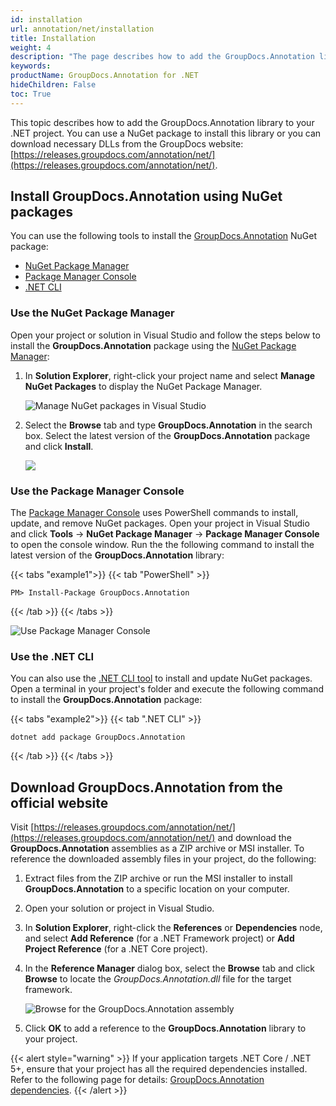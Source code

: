 ```yaml
---
id: installation
url: annotation/net/installation
title: Installation
weight: 4
description: "The page describes how to add the GroupDocs.Annotation library to your .NET project."
keywords: 
productName: GroupDocs.Annotation for .NET
hideChildren: False
toc: True
---
```

This topic describes how to add the GroupDocs.Annotation library to your .NET project. You can use a NuGet package to install this library or you can download necessary DLLs from the GroupDocs website: [https://releases.groupdocs.com/annotation/net/](https://releases.groupdocs.com/annotation/net/).

## Install GroupDocs.Annotation using NuGet packages

You can use the following tools to install the [GroupDocs.Annotation](https://www.nuget.org/packages/GroupDocs.Annotation) NuGet package: 

 * [NuGet Package Manager](#use-the-nuget-package-manager-in-visual-studio)
 * [Package Manager Console](#use-the-package-manager-console-in-visual-studio)
 * [.NET CLI](#use-the-net-cli)

### Use the NuGet Package Manager

Open your project or solution in Visual Studio and follow the steps below to install the **GroupDocs.Annotation** package using the [NuGet Package Manager](https://learn.microsoft.com/en-us/nuget/consume-packages/install-use-packages-visual-studio):

1. In **Solution Explorer**, right-click your project name and select **Manage NuGet Packages** to display the NuGet Package Manager.

    ![Manage NuGet packages in Visual Studio](/annotation/net/images/manage-nuget-packages.png)

2. Select the **Browse** tab and type **GroupDocs.Annotation** in the search box. Select the latest version of the **GroupDocs.Annotation** package and click **Install**.

    ![](/annotation/net/images/install-nuget-package.png)

### Use the Package Manager Console

The [Package Manager Console](https://learn.microsoft.com/en-us/nuget/consume-packages/install-use-packages-powershell) uses PowerShell commands to install, update, and remove NuGet packages. Open your project in Visual Studio and click **Tools** -> **NuGet Package Manager** -> **Package Manager Console** to open the console window. Run the the following command to install the latest version of the **GroupDocs.Annotation** library:

{{< tabs "example1">}}
{{< tab "PowerShell" >}}
```
PM> Install-Package GroupDocs.Annotation
```
{{< /tab >}}
{{< /tabs >}}

![Use Package Manager Console ](/annotation/net/images/package-manager-console.png)

### Use the .NET CLI

You can also use the [.NET CLI tool](https://docs.microsoft.com/en-us/dotnet/core/tools/) to install and update NuGet packages. Open a terminal in your project's folder and execute the following command to install the **GroupDocs.Annotation** package:

{{< tabs "example2">}}
{{< tab ".NET CLI" >}}
```
dotnet add package GroupDocs.Annotation
```
{{< /tab >}}
{{< /tabs >}}

## Download GroupDocs.Annotation from the official website

Visit [https://releases.groupdocs.com/annotation/net/](https://releases.groupdocs.com/annotation/net/) and download the **GroupDocs.Annotation** assemblies as a ZIP archive or MSI installer. To reference the downloaded assembly files in your project, do the following:

1. Extract files from the ZIP archive or run the MSI installer to install **GroupDocs.Annotation** to a specific location on your computer.
2. Open your solution or project in Visual Studio.
3. In **Solution Explorer**, right-click the **References** or **Dependencies** node, and select **Add Reference** (for a .NET Framework project) or **Add Project Reference** (for a .NET Core project).
4. In the **Reference Manager** dialog box, select the **Browse** tab and click **Browse** to locate the _GroupDocs.Annotation.dll_ file for the target framework.

    ![Browse for the GroupDocs.Annotation assembly](/annotation/net/images/browse-for-groupdocs-dll.png)

5. Click **OK** to add a reference to the **GroupDocs.Annotation** library to your project.

{{< alert style="warning" >}}
If your application targets .NET Core / .NET 5+, ensure that your project has all the required dependencies installed. Refer to the following page for details: [GroupDocs.Annotation dependencies](https://www.nuget.org/packages/groupdocs.annotation#dependencies-body-tab).
{{< /alert >}}
